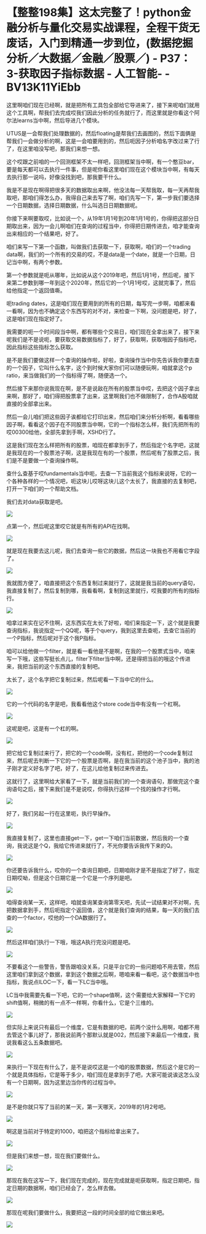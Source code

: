 # 【整整198集】这太完整了！python金融分析与量化交易实战课程，全程干货无废话，入门到精通一步到位，(数据挖掘分析／大数据／金融／股票／) - P37：3-获取因子指标数据 - 人工智能- - BV13K11YiEbb

这里啊咱们现在已经啊，就是把所有工具包全部给它导进来了，接下来呢咱们就用这个工具啊，帮我们去完成哎我们因此分析的任务就行了，而这里就是你看这个阿尔法learns当中啊，然后导进几个模块。

UTUS是一会帮我们处理数据的，然后floating是帮我们去画图的，然后下面俩是帮我们一会做分析的啊，这是一会咱要用到的，然后呃因子分析咱名字改过来了行了，在这里咱没写吧，那我们来想一想。

这个哎跟之前咱的一个回测框架不太一样吧，回测框架当中啊，有一个憨豆bar，要是每天都可以去执行一件事，但是呢你看这里咱们现在这个模块当中啊，有每天去执行那一说吗，好像没找到吧，那我要干什么。

我是不是现在啊得把很多天的数据取出来啊，他没法每一天帮我取，每一天再帮我取吧，那咱们得怎么办，我得自己来去写了啊，咱们先写一下，第一步我们要选择一个日期数据，选择日期数据，什么叫选日日期数据呢。

你接下来啊要取哎，比如说一个，从19年1月1号到20年1月1号的，你得把这部分日期取出来，因为一会儿啊咱们在查询的过程当中，你得把日期传进去，咱才能查询出来相应的一个结果吧，好了。

咱们来写一下第一个函数，叫做我们去获取一下，获取啊，咱们的一个trading data啊，我们的一个所有的交易的哎，不是data是一个date，就是一个日期，日记当中啊，有两个参数。

第一个参数就是呃从哪年，比如说从这个2019年吧，然后1月1号，然后呢，接下来第二参数到哪一年到这个2020年，然后它的一个1月1号哎，这就完事了，然后给他指定一个返回值嘶。

呃trading dates，这是咱们现在要用到的所有的日期，每写完一步啊，咱都来看一看啊，因为也不确定这个东西写的对不对，来检查一下啊，没问题是吧，好了，这是咱们现在指定好了。

我需要的呃一个时间段当中啊，都有哪些个交易日，咱们现在全拿出来了，接下来呢我们是不是说呃，要获取交易数据指标了，好了，获取啊，获取哦因子指标吧，因此指标这些指标怎么获取。

是不是我们要做这样一个查询的操作啦，好啦，查询操作当中你先告诉我你要去查的一个因子，它叫什么名字，这个到时候大家你们可以随便玩啊，咱就拿这个p ratio，来当做我们的一个指标得了啊，随便选一个。

然后接下来那你说我现在啊，是不是说敌在所有的股票当中哎，去把这个因子拿出来啊，那好了，咱们得把股票拿了出来，这里啊我们也不做限制了，合作A股咱就直接的全部拿出来。

然后一会儿咱们把这些因子诶都给它打印出来，然后咱们来分析分析啊，看看哪些因子啊，看看这个因子在不同股票当中啊，它的一个指标怎么样，我们先把所有的哎00300给他，全部先拿到手啊，XSHD行了。

这是我们现在怎么样把所有的股票，咱现在都拿到手了，然后指定个名字吧，这就是我现在的一个股票池子啊，这是我现在有的一个股票，然后呢有了股票之后，我们是不是要做一个查询操作啊。

查什么查基于哎fundamentals当中呃，去查一下当前我这个指标来说呀，它的一个各种各样的一个情况吧，呃这块儿哎呀这块儿这个太长了，我直接的去复制吧，打开一下咱们的一个帮助文档。

我们去对data获取是吧。

![](img/cb4ba269ed51faa23c63893e8d9ba24b_1.png)

点第一个，然后呢这里哎它就是有所有的API在找啊。

![](img/cb4ba269ed51faa23c63893e8d9ba24b_3.png)

就是现在我要去这儿呢，我们去查询一些它的数据，然后这一块我也不用看它字段了。

![](img/cb4ba269ed51faa23c63893e8d9ba24b_5.png)

我就图方便了，咱直接把这个东西复制过来就行了，这就是我当前的query语句，我直接复制了，然后复制到哪，我看看啊，复制到这里就行，哎我要的所有的指标行。



![](img/cb4ba269ed51faa23c63893e8d9ba24b_7.png)

咱拿过来实在记不住啊，这东西实在太长了好啦，咱们来指定一下，这个就是我要查询指标，我说指定一个QQ呢，等于个query，我到这里去查呃，去查它当前的一个P指标，然后呢对于这个我P指标。

咱可以给他做一个filter，就是看一看他是不是啊，在我的一个股票式当中，咱来写一下哦，这些写挺长点儿，filter下filter当中啊，还是得把当前的哦这个传进来，我把当前的这个东西直接的复制吧。

太长了，这个名字把它复制过来，然后呢看一下当中它的什么。

![](img/cb4ba269ed51faa23c63893e8d9ba24b_9.png)

它的一个代码的名字是吧，我看看他这个store code当中有没有一个杠啊。

![](img/cb4ba269ed51faa23c63893e8d9ba24b_11.png)

这呢是吧，这是有一个杠的啊。

![](img/cb4ba269ed51faa23c63893e8d9ba24b_13.png)

把它给它复制过来行了，把它的一个code啊，没有杠，把他的一个code复制过来，然后呢去判断一下它的一个股票是否啊，是在我当前的这个池子当中，我的池子刚才定义好名字了吧，好了，在这儿给他复制过来传进去。

这就行了，这里啊给大家看了一下，就是当前我们的一个查询语句，那做完这个查询语句之后，接下来我们是不是说哎，你得执行这样一个找的操作才行啊。



![](img/cb4ba269ed51faa23c63893e8d9ba24b_15.png)

好了，我们另起一行在这里呃，执行早操作。

![](img/cb4ba269ed51faa23c63893e8d9ba24b_17.png)

我直接复制了，这里也直接get一下，get一下咱们当前数据，然后我的一个查询，我说这是个Q，我给它传进来就行了，不光你要告诉我传下来的Q。



![](img/cb4ba269ed51faa23c63893e8d9ba24b_19.png)

你还要告诉我什么，哎你的一个查询日期吧，日期咱刚才是不是指定了好了，指定日期哎呦，但是这个日期它是一个它是一个序列是吧。



![](img/cb4ba269ed51faa23c63893e8d9ba24b_21.png)

咱得查询某一天，这样吧，咱就查询某查询第零天吧，先试一试结果对不对啊，先把数据拿到手，然后呃指定个返回值，这个就是我们查询的结果，每一天的我们去查的一个factor，哎他的一个DA数据行了。



![](img/cb4ba269ed51faa23c63893e8d9ba24b_23.png)

然后这样咱们执行一下哦，哦这A执行完没问题是吧。

![](img/cb4ba269ed51faa23c63893e8d9ba24b_25.png)

不要看这个一些警告，警告跟咱没关系，只是平台它的一些问题咱不用去管，然后这里咱们拿到这个数据，拿到这个数据之后啊，嗯咱来看一看吧，这个数据当中也指标，我说点ILOC一下，看一下LC当中哦。

LC当中我需要先看一下吧，它的一个shape值啊，这个需要给大家解释一下它的shift值啊，稍微的有一点不一样啊，你看什么，它是个三维的。



![](img/cb4ba269ed51faa23c63893e8d9ba24b_27.png)

但实际上来说只有最后一个维度，它是有数据的吧，前两个没什么用啊，咱都不用去管这个事儿好了，那我说前两个那默认就是002，然后接下来最后一个维度，我说我看这么五条数据吧。



![](img/cb4ba269ed51faa23c63893e8d9ba24b_29.png)

来执行一下现在有什么了，是不是说哎这是一个咱的股票数据，然后这个是它的一个就是具体指标，它是等于多少，咱们现在是拿到手了吧，大家可能说诶这怎么没有一个日期啊，因为这里边当你传的过程当中。



![](img/cb4ba269ed51faa23c63893e8d9ba24b_31.png)

是不是你就只写了当前的某一天，第一天哪天，2019年的1月2号吧。

![](img/cb4ba269ed51faa23c63893e8d9ba24b_33.png)

啊这是当前对于特定的1000，咱把这个指标给拿出来了。

![](img/cb4ba269ed51faa23c63893e8d9ba24b_35.png)

但是我们来想一想，现在我们要做什么。

![](img/cb4ba269ed51faa23c63893e8d9ba24b_37.png)

那现在我在这写一下，我们现在完成的，现在完成就是呃获取啊，指定日期吧，指定日期的数据啊，咱们已经会了，怎么样去做。



![](img/cb4ba269ed51faa23c63893e8d9ba24b_39.png)

那现在呢我们要做什么，我要把这一段的时间全部的给它做出来吧。

![](img/cb4ba269ed51faa23c63893e8d9ba24b_41.png)